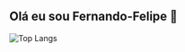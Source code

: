 ## Olá eu sou Fernando-Felipe 👋
![Top Langs](https://github-readme-stats.vercel.app/api/top-langs/?username=anuraghazra&layout=compact)

<!--

-->
